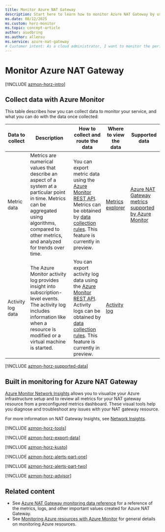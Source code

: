 ```yaml
---
title: Monitor Azure NAT Gateway
description: Start here to learn how to monitor Azure NAT Gateway by using the available Azure Monitor metrics and alerts.
ms.date: 08/12/2025
ms.custom: horz-monitor
ms.topic: concept-article
author: asudbring
ms.author: allensu
ms.service: azure-nat-gateway
# Customer intent: As a cloud administrator, I want to monitor the performance and health of Azure NAT Gateway using Azure Monitor metrics and alerts, so that I can identify and troubleshoot issues effectively.
---
```


# Monitor Azure NAT Gateway

[!INCLUDE [azmon-horz-intro](~/reusable-content/ce-skilling/azure/includes/azure-monitor/horizontals/azmon-horz-intro.md)]

## Collect data with Azure Monitor

This table describes how you can collect data to monitor your service, and what you can do with the data once collected:

|Data to collect|Description|How to collect and route the data|Where to view the data|Supported data|
|---------|---------|---------|---------|---------|
|Metric data|Metrics are numerical values that describe an aspect of a system at a particular point in time. Metrics can be aggregated using algorithms, compared to other metrics, and analyzed for trends over time.| You can export metric data using the [Azure Monitor REST API](/azure/azure-monitor/essentials/rest-api-walkthrough). Metrics can be obtained by [data collection rules](/azure/azure-monitor/data-collection/data-collection-metrics?tabs=log-analytics-workspaces). This feature is currently in preview.|[Metrics explorer](/azure/azure-monitor/essentials/metrics-getting-started)| [Azure NAT Gateway metrics supported by Azure Monitor](/azure/nat-gateway/monitor-nat-gateway-reference#metrics)|
|Activity log data|The Azure Monitor activity log provides insight into subscription-level events. The activity log includes information like when a resource is modified or a virtual machine is started.| You can export activity log data using the [Azure Monitor REST API](/azure/azure-monitor/essentials/rest-api-walkthrough). Activity logs can be obtained by [data collection rules](/azure/azure-monitor/data-collection/data-collection-metrics?tabs=log-analytics-workspaces). This feature is currently in preview.|[Activity log](/azure/azure-monitor/essentials/activity-log)|  |

[!INCLUDE [azmon-horz-supported-data](~/reusable-content/ce-skilling/azure/includes/azure-monitor/horizontals/azmon-horz-supported-data.md)]

## Built in monitoring for Azure NAT Gateway

[Azure Monitor Network Insights](../network-watcher/network-insights-overview.md) allows you to visualize your Azure infrastructure setup and to review all metrics for your NAT gateway resource from a preconfigured metrics dashboard. These visual tools help you diagnose and troubleshoot any issues with your NAT gateway resource.

For more information on NAT Gateway Insights, see [Network Insights](nat-metrics.md#network-insights).

[!INCLUDE [azmon-horz-tools](~/reusable-content/ce-skilling/azure/includes/azure-monitor/horizontals/azmon-horz-tools.md)]

[!INCLUDE [azmon-horz-export-data](~/reusable-content/ce-skilling/azure/includes/azure-monitor/horizontals/azmon-horz-export-data.md)]

[!INCLUDE [azmon-horz-kusto](~/reusable-content/ce-skilling/azure/includes/azure-monitor/horizontals/azmon-horz-kusto.md)]

[!INCLUDE [azmon-horz-alerts-part-one](~/reusable-content/ce-skilling/azure/includes/azure-monitor/horizontals/azmon-horz-alerts-part-one.md)]

[!INCLUDE [azmon-horz-alerts-part-two](~/reusable-content/ce-skilling/azure/includes/azure-monitor/horizontals/azmon-horz-alerts-part-two.md)]

[!INCLUDE [azmon-horz-advisor](~/reusable-content/ce-skilling/azure/includes/azure-monitor/horizontals/azmon-horz-advisor.md)]

## Related content

- See [Azure NAT Gateway monitoring data reference](monitor-nat-gateway-reference.md) for a reference of the metrics, logs, and other important values created for Azure NAT Gateway.
- See [Monitoring Azure resources with Azure Monitor](/azure/azure-monitor/essentials/monitor-azure-resource) for general details on monitoring Azure resources.
